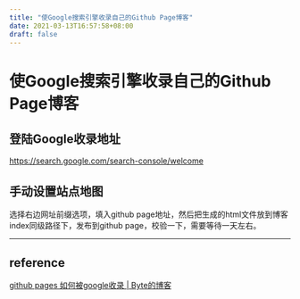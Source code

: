 ```yaml
---
title: "使Google搜索引擎收录自己的Github Page博客"
date: 2021-03-13T16:57:58+08:00
draft: false
---
```


# 使Google搜索引擎收录自己的Github Page博客

## 登陆Google收录地址
https://search.google.com/search-console/welcome

## 手动设置站点地图

选择右边网址前缀选项，填入github page地址，然后把生成的html文件放到博客index同级路径下，发布到github page，校验一下，需要等待一天左右。

---

## reference

[github pages 如何被google收录 | Byte的博客](https://bytename.github.io/2018/10/14/github-pages-%E5%A6%82%E4%BD%95%E8%A2%ABgoogle%E6%94%B6%E5%BD%95/)